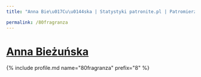 ```yaml
---
title: "Anna Bie\u017Cu\u0144ska | Statystyki patronite.pl | Patromierz"

permalink: /80fragranza
---
```


# [Anna Bieżuńska](https://patronite.pl/80fragranza)

{% include profile.md name="80fragranza" prefix="8" %}
